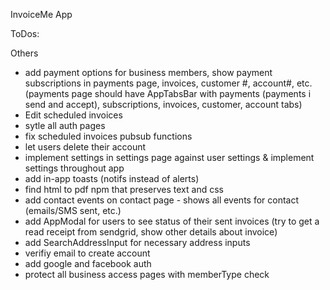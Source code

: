 InvoiceMe App

ToDos:

Others
- add payment options for business members, show payment subscriptions in payments page, invoices, customer #, account#, etc.
 (payments page should have AppTabsBar with payments (payments i send and accept), subscriptions, invoices, customer, account tabs)
- Edit scheduled invoices
- sytle all auth pages
- fix scheduled invoices pubsub functions
- let users delete their account
- implement settings in settings page against user settings & implement settings throughout app
- add in-app toasts (notifs instead of alerts)
- find html to pdf npm that preserves text and css
- add contact events on contact page - shows all events for contact (emails/SMS sent, etc.)
- add AppModal for users to see status of their sent invoices (try to get a read receipt from sendgrid, show other details about invoice)
- add SearchAddressInput for necessary address inputs
- verifiy email to create account
- add google and facebook auth
- protect all business access pages with memberType check